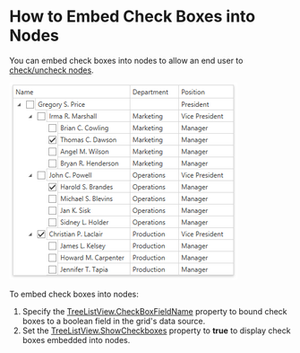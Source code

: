# How to Embed Check Boxes into Nodes

You can embed check boxes into nodes to allow an end user to [check/uncheck nodes](https://docs.devexpress.com/WPF/13796/controls-and-libraries/data-grid/grid-view-data-layout/nodes/check-nodes?v=19.1). 

![](/images/checking-nodes.png)


To embed check boxes into nodes:

1. Specify the [TreeListView.CheckBoxFieldName](https://docs.devexpress.com/WPF/DevExpress.Xpf.Grid.TreeListView.CheckBoxFieldName.property?v=19.1) property to bound check boxes to a boolean field in the grid's data source.
2. Set the [TreeListView.ShowCheckboxes](https://docs.devexpress.com/WPF/DevExpress.Xpf.Grid.TreeListView.ShowCheckboxes.property?v=19.1) property to **true** to display check boxes embedded into nodes.
